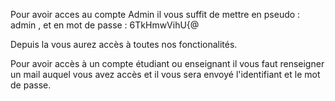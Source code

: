 Pour avoir acces au compte Admin il vous suffit de mettre en pseudo : admin , et en mot de passe : 6TkHmwVihU{@ 

Depuis la vous aurez accès à toutes nos fonctionalités.

Pour avoir accès à un compte étudiant ou enseignant il vous faut renseigner un mail auquel vous avez accès et il vous sera envoyé l'identifiant et le mot de passe. 
